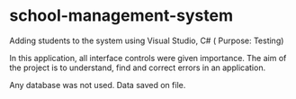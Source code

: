 # school-management-system
Adding students to the system using Visual Studio, C# ( Purpose: Testing)

In this application, all interface controls were given importance. The aim of the project is to understand, find and correct errors in an application.

Any database was not used. Data saved on file.
